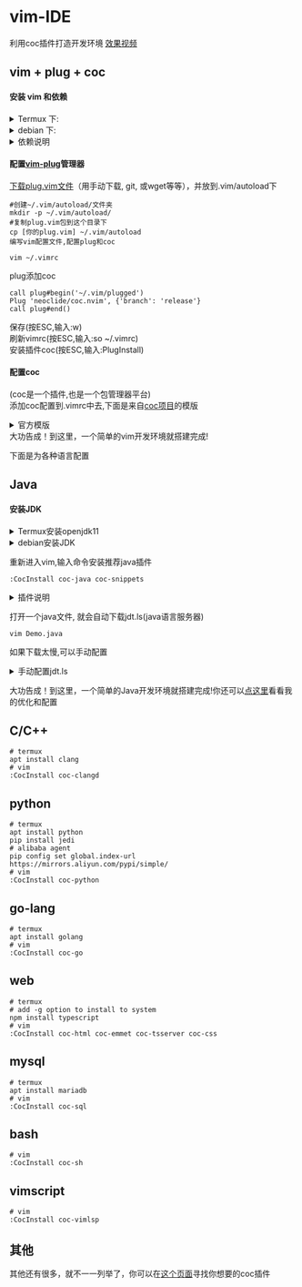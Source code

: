 # vim-IDE
  利用coc插件打造开发环境
  [效果视频](https://b23.tv/5i9w0B)
  
## vim + plug + coc
#### 安装 vim 和依赖
<details markdown='1'><summary>Termux 下: </summary>

```shell
#termux下nodejs已包含npm  
apt install vim nodejs git -y  
```
</details>
<details markdown='1'><summary>debian 下: </summary>

```shell
apt install vim nodejs npm git -y 
```
</details>

<details markdown='1'><summary>依赖说明</summary>

- plug依赖git  
- coc依赖nodejs, npm  
</details>

#### 配置[vim-plug](https://github.com/junegunn/vim-plug)管理器
[下载plug.vim文件](https://raw.githubusercontent.com/junegunn/vim-plug/master/plug.vim)（用手动下载, git, 或wget等等），并放到.vim/autoload下  
```shell
#创建~/.vim/autoload/文件夹
mkdir -p ~/.vim/autoload/
#复制plug.vim包到这个目录下
cp [你的plug.vim] ~/.vim/autoload
编写vim配置文件,配置plug和coc
```
```shell
vim ~/.vimrc
```
plug添加coc
```vim
call plug#begin('~/.vim/plugged')
Plug 'neoclide/coc.nvim', {'branch': 'release'}
call plug#end()
```
保存(按ESC,输入:w)  
刷新vimrc(按ESC,输入:so ~/.vimrc)  
安装插件coc(按ESC,输入:PlugInstall)
#### 配置coc
(coc是一个插件,也是一个包管理器平台)  
添加coc配置到.vimrc中去,下面是来自[coc项目](https://github.com/neoclide/coc.nvim)的模版
<details markdown='1'><summary>官方模版</summary>

```vim
" TextEdit might fail if hidden is not set.
set hidden

" Some servers have issues with backup files, see #649.
set nobackup
set nowritebackup

" Give more space for displaying messages.
set cmdheight=2

" Having longer updatetime (default is 4000 ms = 4 s) leads to noticeable
" delays and poor user experience.
set updatetime=300

" Don't pass messages to |ins-completion-menu|.
set shortmess+=c

" Always show the signcolumn, otherwise it would shift the text each time
" diagnostics appear/become resolved.
if has("patch-8.1.1564")
  " Recently vim can merge signcolumn and number column into one
  set signcolumn=number
else
  set signcolumn=yes
endif

" Use tab for trigger completion with characters ahead and navigate.
" NOTE: Use command ':verbose imap <tab>' to make sure tab is not mapped by
" other plugin before putting this into your config.
inoremap <silent><expr> <TAB>
      \ pumvisible() ? "\<C-n>" :
      \ <SID>check_back_space() ? "\<TAB>" :
      \ coc#refresh()
inoremap <expr><S-TAB> pumvisible() ? "\<C-p>" : "\<C-h>"

function! s:check_back_space() abort
  let col = col('.') - 1
  return !col || getline('.')[col - 1]  =~# '\s'
endfunction

" Use <c-space> to trigger completion.
if has('nvim')
  inoremap <silent><expr> <c-space> coc#refresh()
else
  inoremap <silent><expr> <c-@> coc#refresh()
endif

" Use <cr> to confirm completion, `<C-g>u` means break undo chain at current
" position. Coc only does snippet and additional edit on confirm.
" <cr> could be remapped by other vim plugin, try `:verbose imap <CR>`.
if exists('*complete_info')
  inoremap <expr> <cr> complete_info()["selected"] != "-1" ? "\<C-y>" : "\<C-g>u\<CR>"
else
  inoremap <expr> <cr> pumvisible() ? "\<C-y>" : "\<C-g>u\<CR>"
endif

" Use `[g` and `]g` to navigate diagnostics
" Use `:CocDiagnostics` to get all diagnostics of current buffer in location list.
nmap <silent> [g <Plug>(coc-diagnostic-prev)
nmap <silent> ]g <Plug>(coc-diagnostic-next)

" GoTo code navigation.
nmap <silent> gd <Plug>(coc-definition)
nmap <silent> gy <Plug>(coc-type-definition)
nmap <silent> gi <Plug>(coc-implementation)
nmap <silent> gr <Plug>(coc-references)

" Use K to show documentation in preview window.
nnoremap <silent> K :call <SID>show_documentation()<CR>

function! s:show_documentation()
  if (index(['vim','help'], &filetype) >= 0)
    execute 'h '.expand('<cword>')
  else
    call CocActionAsync('doHover')
  endif
endfunction

" Highlight the symbol and its references when holding the cursor.
autocmd CursorHold * silent call CocActionAsync('highlight')

" Symbol renaming.
nmap <leader>rn <Plug>(coc-rename)

" Formatting selected code.
xmap <leader>f  <Plug>(coc-format-selected)
nmap <leader>f  <Plug>(coc-format-selected)

augroup mygroup
  autocmd!
  " Setup formatexpr specified filetype(s).
  autocmd FileType typescript,json setl formatexpr=CocAction('formatSelected')
  " Update signature help on jump placeholder.
  autocmd User CocJumpPlaceholder call CocActionAsync('showSignatureHelp')
augroup end

" Applying codeAction to the selected region.
" Example: `<leader>aap` for current paragraph
xmap <leader>a  <Plug>(coc-codeaction-selected)
nmap <leader>a  <Plug>(coc-codeaction-selected)

" Remap keys for applying codeAction to the current buffer.
nmap <leader>ac  <Plug>(coc-codeaction)
" Apply AutoFix to problem on the current line.
nmap <leader>qf  <Plug>(coc-fix-current)

" Map function and class text objects
" NOTE: Requires 'textDocument.documentSymbol' support from the language server.
xmap if <Plug>(coc-funcobj-i)
omap if <Plug>(coc-funcobj-i)
xmap af <Plug>(coc-funcobj-a)
omap af <Plug>(coc-funcobj-a)
xmap ic <Plug>(coc-classobj-i)
omap ic <Plug>(coc-classobj-i)
xmap ac <Plug>(coc-classobj-a)
omap ac <Plug>(coc-classobj-a)

" Use CTRL-S for selections ranges.
" Requires 'textDocument/selectionRange' support of language server.
nmap <silent> <C-s> <Plug>(coc-range-select)
xmap <silent> <C-s> <Plug>(coc-range-select)

" Add `:Format` command to format current buffer.
command! -nargs=0 Format :call CocAction('format')

" Add `:Fold` command to fold current buffer.
command! -nargs=? Fold :call     CocAction('fold', <f-args>)

" Add `:OR` command for organize imports of the current buffer.
command! -nargs=0 OR   :call     CocAction('runCommand', 'editor.action.organizeImport')

" Add (Neo)Vim's native statusline support.
" NOTE: Please see `:h coc-status` for integrations with external plugins that
" provide custom statusline: lightline.vim, vim-airline.
set statusline^=%{coc#status()}%{get(b:,'coc_current_function','')}

" Mappings for CoCList
" Show all diagnostics.
nnoremap <silent><nowait> <space>a  :<C-u>CocList diagnostics<cr>
" Manage extensions.
nnoremap <silent><nowait> <space>e  :<C-u>CocList extensions<cr>
" Show commands.
nnoremap <silent><nowait> <space>c  :<C-u>CocList commands<cr>
" Find symbol of current document.
nnoremap <silent><nowait> <space>o  :<C-u>CocList outline<cr>
" Search workspace symbols.
nnoremap <silent><nowait> <space>s  :<C-u>CocList -I symbols<cr>
" Do default action for next item.
nnoremap <silent><nowait> <space>j  :<C-u>CocNext<CR>
" Do default action for previous item.
nnoremap <silent><nowait> <space>k  :<C-u>CocPrev<CR>
" Resume latest coc list.
nnoremap <silent><nowait> <space>p  :<C-u>CocListResume<CR>
```
</details>  
大功告成！到这里，一个简单的vim开发环境就搭建完成!

下面是为各种语言配置

## Java
#### 安装JDK
<details markdown='1'><summary>Termux安装openjdk11</summary>


[获取 JDK11 安装包](https://github.com/zongou/packages/releases/tag/openjdk11.0.1)  
> 
```shell
#安装任一jdk
dpkg -i [你的jdk包.deb]
#重启termux
#查看是否安装成功
java -version
```
- 感谢[xiliuya](https://github.com/xiliuya/openjdk11-termux)提供的方法  
- 感谢Lzhiyong编译的 [openjdk11](https://github.com/Lzhiyong/termux-ndk/releases/tag/openjdk)
   
</details>

<details markdown='1'><summary>debian安装JDK</summary>

```shell
sudo apt install openjdk-11-jdk-headless -y  
```
</details>


重新进入vim,输入命令安装推荐java插件
```vim
:CocInstall coc-java coc-snippets  
```
<details markdown='1'><summary>插件说明</summary>

- coc-java java自动补全
- coc-snippets 自动补全代码块  
</details>

打开一个java文件, 就会自动下载jdt.ls(java语言服务器)
```shell
vim Demo.java
```
如果下载太慢,可以手动配置
<details markdown='1'><summary>手动配置jdt.ls</summary>

下载jdtls包:     
官方: [最新包](https://download.eclipse.org/jdtls/snapshots/jdt-language-server-latest.tar.gz) [包在线目录](https://download.eclipse.org/jdtls/snapshots/?d)  
清华源代理: [最新包](https://mirrors.tuna.tsinghua.edu.cn/eclipse/jdtls/snapshots/jdt-language-server-latest.tar.gz) [包在线目录](https://mirrors.tuna.tsinghua.edu.cn/eclipse/jdtls/)


```shell
#创建原目录
mkdir -p ~/.config/coc/extensions/coc-java-data/server/
#将jdt.ls的包解压到这个目录下  
tar -xzvf [jdt.ls的包] -C ~/.config/coc/extensions/coc-java-data/server/
```
重新打开vim,看看jdt.ls是否运行  
</details>

大功告成！到这里，一个简单的Java开发环境就搭建完成!你还可以[点这里](https://github.com/zongou/vimIde/blob/master/vimJavaIdeOptimization_zh.md)看看我的优化和配置  
## C/C++
    # termux  
    apt install clang  
    # vim  
    :CocInstall coc-clangd  
## python
    # termux  
    apt install python  
    pip install jedi  
    # alibaba agent  
    pip config set global.index-url https://mirrors.aliyun.com/pypi/simple/  
    # vim  
    :CocInstall coc-python  
## go-lang
    # termux  
    apt install golang  
    # vim  
    :CocInstall coc-go  
## web
    # termux  
    # add -g option to install to system  
    npm install typescript  
    # vim  
    :CocInstall coc-html coc-emmet coc-tsserver coc-css
## mysql
    # termux  
    apt install mariadb  
    # vim  
    :CocInstall coc-sql  
## bash
    # vim  
    :CocInstall coc-sh  
## vimscript
    # vim  
    :CocInstall coc-vimlsp  
## 其他
  其他还有很多，就不一一列举了，你可以在[这个页面](https://github.com/neoclide/coc.nvim/wiki/Using-coc-extensions)寻找你想要的coc插件  